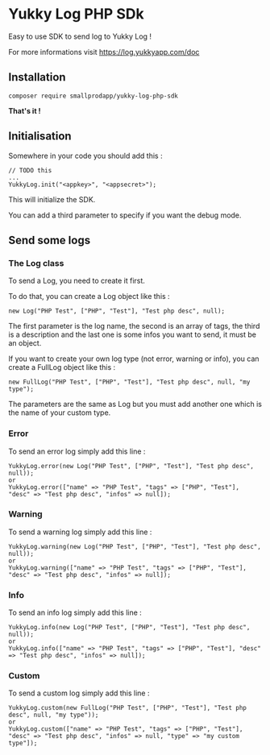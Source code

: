 # Yukky Log PHP SDk

Easy to use SDK to send log to Yukky Log !

For more informations visit https://log.yukkyapp.com/doc

## Installation

```
composer require smallprodapp/yukky-log-php-sdk
```

**That's it !**

## Initialisation

Somewhere in your code you should add this :

```
// TODO this
...
YukkyLog.init("<appkey>", "<appsecret>");
```

This will initialize the SDK.

You can add a third parameter to specify if you want the debug mode.

## Send some logs

### The Log class

To send a Log, you need to create it first.

To do that, you can create a Log object like this :

```
new Log("PHP Test", ["PHP", "Test"], "Test php desc", null);
```

The first parameter is the log name, the second is an array of tags, the third is a description and the last one is some infos you want to send, it must be an object.

If you want to create your own log type (not error, warning or info), you can create a FullLog object like this :

```
new FullLog("PHP Test", ["PHP", "Test"], "Test php desc", null, "my type");
```

The parameters are the same as Log but you must add another one which is the name of your custom type.

### Error

To send an error log simply add this line :

```
YukkyLog.error(new Log("PHP Test", ["PHP", "Test"], "Test php desc", null));
or
YukkyLog.error(["name" => "PHP Test", "tags" => ["PHP", "Test"], "desc" => "Test php desc", "infos" => null]);
```

### Warning

To send a warning log simply add this line :

```
YukkyLog.warning(new Log("PHP Test", ["PHP", "Test"], "Test php desc", null));
or
YukkyLog.warning(["name" => "PHP Test", "tags" => ["PHP", "Test"], "desc" => "Test php desc", "infos" => null]);
```

### Info

To send an info log simply add this line :

```
YukkyLog.info(new Log("PHP Test", ["PHP", "Test"], "Test php desc", null));
or
YukkyLog.info(["name" => "PHP Test", "tags" => ["PHP", "Test"], "desc" => "Test php desc", "infos" => null]);
```

### Custom

To send a custom log simply add this line :

```
YukkyLog.custom(new FullLog("PHP Test", ["PHP", "Test"], "Test php desc", null, "my type"));
or
YukkyLog.custom(["name" => "PHP Test", "tags" => ["PHP", "Test"], "desc" => "Test php desc", "infos" => null, "type" => "my custom type"]);
```
